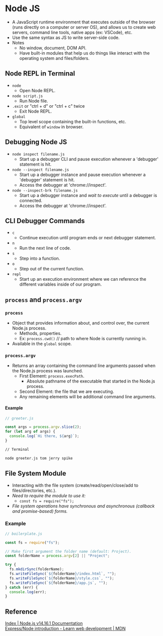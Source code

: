 # Node JS
- A JavaScript runtime environment that executes outside of the browser (runs directly on a computer or server OS), and allows us to create web servers, command line tools, native apps (ex: VSCode), etc.
- Use the same syntax as JS to write server-side code.
- Notes
  - No window, document, DOM API.
  - Have built-in modules that help us do things like interact with the operating system and files/folders.

## Node REPL in Terminal
- `node`
  - Open Node REPL.
- `node script.js`
  - Run Node file.
- `.exit` or "ctrl + d" or "ctrl + c" twice
  - Exit Node REPL.
- `global`
  - Top level scope containing the built-in functions, etc.
  - Equivalent of `window` in browser.

## Debugging Node JS
- `node inspect filename.js`
  - Start up a debugger CLI and pause execution whenever a 'debugger' statement is hit.
- `node --inspect filename.js`
  - Start up a debugger instance and pause execution whenever a 'debugger' statement is hit.
  - Access the debugger at 'chrome://inspect'.
- `node --inspect-brk filename.js`
  - Start up a debugger instance and *wait to execute* until a debugger is connected.
  - Access the debugger at 'chrome://inspect'.

## CLI Debugger Commands
- `c`
  - Continue execution until program ends or next debugger statement.
- `n`
  - Run the next line of code.
- `s`
  - Step into a function.
- `o`
  - Step out of the current function.
- `repl`
  - Start up an execution environment where we can reference the different variables inside of our program.

## `process` and `process.argv`
### `process`
- Object that provides information about, and control over, the current Node.js process.
  - Methods, properties.
  - Ex: `process.cwd()` // path to where Node is currently running in.
- Available in the `global` scope.
### `process.argv`
- Returns an array containing the command line arguments passed when the Node.js process was launched.
  - First Element: `process.execPath`.
    - Absolute pathname of the executable that started in the Node.js process.
  - Second Element: the file that we are executing.
  - Any remaining elements will be additional command line arguments.
#### Example
```js
// greeter.js

const args = process.argv.slice(2);
for (let arg of args) {
  console.log(`Hi there, ${arg}`);
}
```
```zsh
// Terminal

node greeter.js tom jerry spike
```

## File System Module
- Interacting with the file system (create/read/open/close/add to files/directories, etc.).
- *Need to require the module to use it:*
  - `const fs = require("fs");`
- *File system operations have synchronous and asynchronous (callback and promise-based) forms.*
### Example
```js
// boilerplate.js

const fs = require("fs");

// Make first argument the folder name (default: Project).
const folderName = process.argv[2] || "Project";

try {
  fs.mkdirSync(folderName);
  fs.writeFileSync(`${folderName}/index.html`, "");
  fs.writeFileSync(`${folderName}/style.css`, "");
  fs.writeFileSync(`${folderName}/app.js`, "");
} catch (err) {
  console.log(err);
}
```

## Reference
[Index | Node.js v14.16.1 Documentation](https://nodejs.org/dist/latest-v14.x/docs/api/)  
[Express/Node introduction - Learn web development | MDN](https://developer.mozilla.org/en-US/docs/Learn/Server-side/Express_Nodejs/Introduction)
